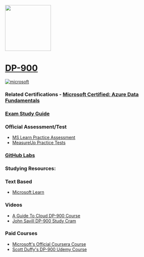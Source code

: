 <img src="https://images.credly.com/size/340x340/images/70eb1e3f-d4de-4377-a062-b20fb29594ea/azure-data-fundamentals-600x600.png" width="150" height="150">

# [DP-900](https://learn.microsoft.com/certifications/exams/dp-900)

<a href='https://learn.microsoft.com/en-us/certifications/browse/?type=fundamentals' target="_blank"><img alt='microsoft' src='https://img.shields.io/badge/fundamentals-100000?style=for-the-badge&logo=microsoft&logoColor=white&labelColor=0078D4&color=212221'/></a> 



### Related Certifications - [Microsoft Certified: Azure Data Fundamentals](https://learn.microsoft.com/en-us/certifications/azure-data-fundamentals)

### [Exam Study Guide](https://aka.ms/dp900-studyguide)

### Official Assessment/Test
- [MS Learn Practice Assessment](https://learn.microsoft.com/certifications/exams/dp-900/practice/assessment?assessment-type=practice&assessmentId=24)
- [MeasureUp Practice Tests](https://www.measureup.com/microsoft-practice-test-dp-900-microsoft-azure-data-fundamentals.html)

### [GitHub Labs](https://aka.ms/dp900labs)

### Studying Resources:

### Text Based 
- [Microsoft Learn](https://learn.microsoft.com/en-us/certifications/exams/dp-900)
### Videos
- [A Guide To Cloud DP-900 Course](https://www.youtube.com/watch?v=XbV0Di5ggvY&pp=ygUNZHAgOTAwIGNvdXJzZQ%3D%3D)
- [John Savill DP-900 Study Cram](https://www.youtube.com/watch?v=0gtpasITVnk&pp=ygUYZHAgOTAwIGNvdXJzZSBzdHVkeSBjcmFt)
### Paid Courses
- [Microsoft's Official Coursera Course](https://www.coursera.org/specializations/microsoft-azure-dp-900-data-fundamentals)
- [Scott Duffy's DP-900 Udemy Course](https://www.udemy.com/course/dp900-azure/)
